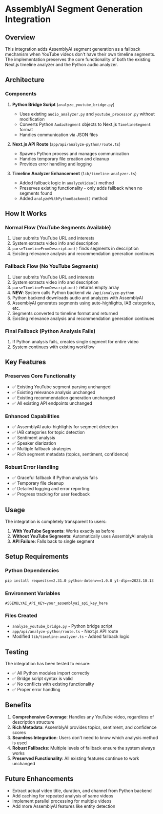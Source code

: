# AssemblyAI Segment Generation Integration

## Overview

This integration adds AssemblyAI segment generation as a fallback mechanism when YouTube videos don't have their own timeline segments. The implementation preserves the core functionality of both the existing Next.js timeline analyzer and the Python audio analyzer.

## Architecture

### Components

1. **Python Bridge Script** (`analyze_youtube_bridge.py`)
   - Uses existing `audio_analyzer.py` and `youtube_processor.py` without modification
   - Converts Python `AudioSegment` objects to Next.js `TimelineSegment` format
   - Handles communication via JSON files

2. **Next.js API Route** (`app/api/analyze-python/route.ts`)
   - Spawns Python process and manages communication
   - Handles temporary file creation and cleanup
   - Provides error handling and logging

3. **Timeline Analyzer Enhancement** (`lib/timeline-analyzer.ts`)
   - Added fallback logic in `analyzeVideo()` method
   - Preserves existing functionality - only adds fallback when no segments found
   - Added `analyzeWithPythonBackend()` method

## How It Works

### Normal Flow (YouTube Segments Available)
1. User submits YouTube URL and interests
2. System extracts video info and description
3. `parseTimelineFromDescription()` finds segments in description
4. Existing relevance analysis and recommendation generation continues

### Fallback Flow (No YouTube Segments)
1. User submits YouTube URL and interests
2. System extracts video info and description
3. `parseTimelineFromDescription()` returns empty array
4. **NEW**: System calls Python backend via `/api/analyze-python`
5. Python backend downloads audio and analyzes with AssemblyAI
6. AssemblyAI generates segments using auto-highlights, IAB categories, etc.
7. Segments converted to timeline format and returned
8. Existing relevance analysis and recommendation generation continues

### Final Fallback (Python Analysis Fails)
1. If Python analysis fails, creates single segment for entire video
2. System continues with existing workflow

## Key Features

### Preserves Core Functionality
- ✅ Existing YouTube segment parsing unchanged
- ✅ Existing relevance analysis unchanged
- ✅ Existing recommendation generation unchanged
- ✅ All existing API endpoints unchanged

### Enhanced Capabilities
- ✅ AssemblyAI auto-highlights for segment detection
- ✅ IAB categories for topic detection
- ✅ Sentiment analysis
- ✅ Speaker diarization
- ✅ Multiple fallback strategies
- ✅ Rich segment metadata (topics, sentiment, confidence)

### Robust Error Handling
- ✅ Graceful fallback if Python analysis fails
- ✅ Temporary file cleanup
- ✅ Detailed logging and error reporting
- ✅ Progress tracking for user feedback

## Usage

The integration is completely transparent to users:

1. **With YouTube Segments**: Works exactly as before
2. **Without YouTube Segments**: Automatically uses AssemblyAI analysis
3. **API Failure**: Falls back to single segment

## Setup Requirements

### Python Dependencies
```bash
pip install requests==2.31.0 python-dotenv==1.0.0 yt-dlp==2023.10.13
```

### Environment Variables
```env
ASSEMBLYAI_API_KEY=your_assemblyai_api_key_here
```

### Files Created
- `analyze_youtube_bridge.py` - Python bridge script
- `app/api/analyze-python/route.ts` - Next.js API route
- Modified `lib/timeline-analyzer.ts` - Added fallback logic

## Testing

The integration has been tested to ensure:
- ✅ All Python modules import correctly
- ✅ Bridge script syntax is valid
- ✅ No conflicts with existing functionality
- ✅ Proper error handling

## Benefits

1. **Comprehensive Coverage**: Handles any YouTube video, regardless of description structure
2. **Rich Metadata**: AssemblyAI provides topics, sentiment, and confidence scores
3. **Seamless Integration**: Users don't need to know which analysis method is used
4. **Robust Fallbacks**: Multiple levels of fallback ensure the system always works
5. **Preserved Functionality**: All existing features continue to work unchanged

## Future Enhancements

- Extract actual video title, duration, and channel from Python backend
- Add caching for repeated analysis of same videos
- Implement parallel processing for multiple videos
- Add more AssemblyAI features like entity detection
